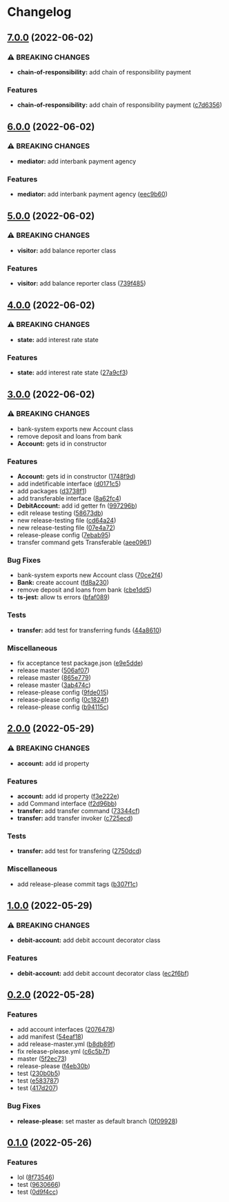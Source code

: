 # Changelog

## [7.0.0](https://github.com/mumot1999/sdm-bank/compare/v6.0.0...v7.0.0) (2022-06-02)


### ⚠ BREAKING CHANGES

* **chain-of-responsibility:** add chain of responsibility payment

### Features

* **chain-of-responsibility:** add chain of responsibility payment ([c7d6356](https://github.com/mumot1999/sdm-bank/commit/c7d63568d7f5e78c0c68b3f0a9a4c8ee1c3ee265))

## [6.0.0](https://github.com/mumot1999/sdm-bank/compare/v5.0.0...v6.0.0) (2022-06-02)


### ⚠ BREAKING CHANGES

* **mediator:** add interbank payment agency

### Features

* **mediator:** add interbank payment agency ([eec9b60](https://github.com/mumot1999/sdm-bank/commit/eec9b60284389e4ded0abca36cffc3dd077f4228))

## [5.0.0](https://github.com/mumot1999/sdm-bank/compare/v4.0.0...v5.0.0) (2022-06-02)


### ⚠ BREAKING CHANGES

* **visitor:** add balance reporter class

### Features

* **visitor:** add balance reporter class ([739f485](https://github.com/mumot1999/sdm-bank/commit/739f4854e6b5d388c00816269165fe5a81f91eeb))

## [4.0.0](https://github.com/mumot1999/sdm-bank/compare/v3.0.0...v4.0.0) (2022-06-02)


### ⚠ BREAKING CHANGES

* **state:** add interest rate state

### Features

* **state:** add interest rate state ([27a9cf3](https://github.com/mumot1999/sdm-bank/commit/27a9cf392f3fae47d3467ea65727bb7650314e79))

## [3.0.0](https://github.com/mumot1999/sdm-bank/compare/v2.0.0...v3.0.0) (2022-06-02)


### ⚠ BREAKING CHANGES

* bank-system exports new Account class
* remove deposit and loans from bank
* **Account:** gets id in constructor

### Features

* **Account:** gets id in constructor ([1748f9d](https://github.com/mumot1999/sdm-bank/commit/1748f9dcf79eff4a967af1cd822b9967cb1296ee))
* add indetificable interface ([d0171c5](https://github.com/mumot1999/sdm-bank/commit/d0171c53948f906bb1ebd15828cd07b6d4edd1c8))
* add packages ([d3738f1](https://github.com/mumot1999/sdm-bank/commit/d3738f175465078943884547090ae4a0cddb5833))
* add transferable interface ([8a62fc4](https://github.com/mumot1999/sdm-bank/commit/8a62fc4fd43130ca7f8684c76d444289ff1c1828))
* **DebitAccount:** add id getter fn ([997296b](https://github.com/mumot1999/sdm-bank/commit/997296b268be1ca7a55d7fbca65dc47fa1e7c34e))
* edit release testing ([58673db](https://github.com/mumot1999/sdm-bank/commit/58673db12388d9501ca3890c4cc1609d66058c06))
* new release-testing file ([cd64a24](https://github.com/mumot1999/sdm-bank/commit/cd64a246dd7a7884f985dc44244cd381fa99b4bb))
* new release-testing file ([07e4a72](https://github.com/mumot1999/sdm-bank/commit/07e4a72e3c5f82ca7464d87faf3960411da20749))
* release-please config ([7ebab95](https://github.com/mumot1999/sdm-bank/commit/7ebab95faae1bb01eb4022474b91cf0cca8f9d75))
* transfer command gets Transferable ([aee0961](https://github.com/mumot1999/sdm-bank/commit/aee096175678f88a80aa9ed30e4cbd42251f00d5))


### Bug Fixes

* bank-system exports new Account class ([70ce2f4](https://github.com/mumot1999/sdm-bank/commit/70ce2f460231f9aa3eba834130b4cff25f360d3e))
* **Bank:** create account ([fd8a230](https://github.com/mumot1999/sdm-bank/commit/fd8a23012a8712e97edc79d1ea8bbf2bc56c7847))
* remove deposit and loans from bank ([cbe1dd5](https://github.com/mumot1999/sdm-bank/commit/cbe1dd5b6cc67f12093f1f1c780da2624f87602c))
* **ts-jest:** allow ts errors ([bfaf089](https://github.com/mumot1999/sdm-bank/commit/bfaf0897fec9005470e81d2000e22e7e50ee05e6))


### Tests

* **transfer:** add test for transferring funds ([44a8610](https://github.com/mumot1999/sdm-bank/commit/44a8610192e9a00b8c9135535447bd5aca55de55))


### Miscellaneous

* fix acceptance test package.json ([e9e5dde](https://github.com/mumot1999/sdm-bank/commit/e9e5dde2930865d0c53687facc3216e5458ea603))
* release master ([506af07](https://github.com/mumot1999/sdm-bank/commit/506af075432bce8357e349630be3c66712108b9c))
* release master ([865e779](https://github.com/mumot1999/sdm-bank/commit/865e779c130881b6523713a6d7e48ff1cd027636))
* release master ([3ab474c](https://github.com/mumot1999/sdm-bank/commit/3ab474c1c3a404e3c36bd4f3f77a7c9e0f289441))
* release-please config ([9fde015](https://github.com/mumot1999/sdm-bank/commit/9fde0156131dd9e92d6826ad34dc49f0b2d76282))
* release-please config ([0c1824f](https://github.com/mumot1999/sdm-bank/commit/0c1824f4ecb6e6cc48883b31a702288b7dba30d0))
* release-please config ([b94115c](https://github.com/mumot1999/sdm-bank/commit/b94115ca89c7c4a7519d3ffae79d0e80c359839b))

## [2.0.0](https://github.com/mumot1999/sdm-bank/compare/v1.0.0...v2.0.0) (2022-05-29)


### ⚠ BREAKING CHANGES

* **account:** add id property

### Features

* **account:** add id property ([f3e222e](https://github.com/mumot1999/sdm-bank/commit/f3e222ec9b676dabed5f1fdbfd4cb3a8de6aa635))
* add Command interface ([f2d96bb](https://github.com/mumot1999/sdm-bank/commit/f2d96bb46ba2487aa91b06155fddc823ce27ea69))
* **transfer:** add transfer command ([73344cf](https://github.com/mumot1999/sdm-bank/commit/73344cf67768f3354e9f71c8fa1dd4adb1d234fe))
* **transfer:** add transfer invoker ([c725ecd](https://github.com/mumot1999/sdm-bank/commit/c725ecd8241c08428f2630db4dbdb616bd2727f6))


### Tests

* **transfer:** add test for transfering ([2750dcd](https://github.com/mumot1999/sdm-bank/commit/2750dcdc387cc62383885f6bb227543087ab0321))


### Miscellaneous

* add release-please commit tags ([b307f1c](https://github.com/mumot1999/sdm-bank/commit/b307f1c910e931ed52e65fb64c6ed5a84a1e4a44))

## [1.0.0](https://github.com/mumot1999/sdm-bank/compare/v0.2.0...v1.0.0) (2022-05-29)


### ⚠ BREAKING CHANGES

* **debit-account:** add debit account decorator class

### Features

* **debit-account:** add debit account decorator class ([ec2f6bf](https://github.com/mumot1999/sdm-bank/commit/ec2f6bfc68f31b11c3ed4f5db75976a2730de641))

## [0.2.0](https://github.com/mumot1999/sdm-bank/compare/v0.1.0...v0.2.0) (2022-05-28)


### Features

* add account interfaces ([2076478](https://github.com/mumot1999/sdm-bank/commit/20764786b66e40266c36f2a88032ea9f0d9afb85))
* add manifest ([54eaf18](https://github.com/mumot1999/sdm-bank/commit/54eaf184748262c2e732c9c3691e351b381587e8))
* add release-master.yml ([b8db89f](https://github.com/mumot1999/sdm-bank/commit/b8db89f19631f078d3b34d9cdd1a9da9e867a5c9))
* fix release-please.yml ([c6c5b7f](https://github.com/mumot1999/sdm-bank/commit/c6c5b7f9257bdb12f20360d7074c7034287ed166))
* master ([5f2ec73](https://github.com/mumot1999/sdm-bank/commit/5f2ec7301d246fd1d0ab06933bc51e9f3fe67338))
* release-please ([f4eb30b](https://github.com/mumot1999/sdm-bank/commit/f4eb30bf91cf61c5e4c7f1935162973f667f938b))
* test ([230b0b5](https://github.com/mumot1999/sdm-bank/commit/230b0b58e28727a5fc2fe9fc108cb3dcc6a799e0))
* test ([e583787](https://github.com/mumot1999/sdm-bank/commit/e58378712753cab3798ff07fb17f7c7e6c52df31))
* test ([417d207](https://github.com/mumot1999/sdm-bank/commit/417d20742768bdce6a785f635bb7ba9dd96933f3))


### Bug Fixes

* **release-please:** set master as default branch ([0f09928](https://github.com/mumot1999/sdm-bank/commit/0f09928bfe72a67105c8952826394ebf550a63e4))

## [0.1.0](https://github.com/mumot1999/sdm-bank/compare/v0.0.1...v0.1.0) (2022-05-26)


### Features

* lol ([8f73546](https://github.com/mumot1999/sdm-bank/commit/8f7354617e0dc2f3222ef108c180e81715bb7c5f))
* test ([9630666](https://github.com/mumot1999/sdm-bank/commit/9630666bee508202da9eec1998c5cb809b42af55))
* test ([0d9f4cc](https://github.com/mumot1999/sdm-bank/commit/0d9f4ccf4378046223a04d8b8ce6a9c9871fb4b0))
